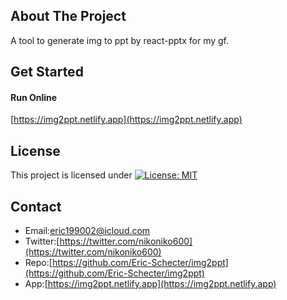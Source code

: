 ## About The Project
A tool to generate img to ppt by react-pptx for my gf.  

## Get Started
#### Run Online   
[https://img2ppt.netlify.app](https://img2ppt.netlify.app) 

## License
This project is licensed under [![License: MIT](https://img.shields.io/badge/License-MIT-yellow.svg)](https://opensource.org/licenses/MIT)

## Contact
* Email:[eric199002@icloud.com](eric199002@icloud.com)
* Twitter:[https://twitter.com/nikoniko600](https://twitter.com/nikoniko600)
* Repo:[https://github.com/Eric-Schecter/img2ppt](https://github.com/Eric-Schecter/img2ppt)
* App:[https://img2ppt.netlify.app](https://img2ppt.netlify.app) 
